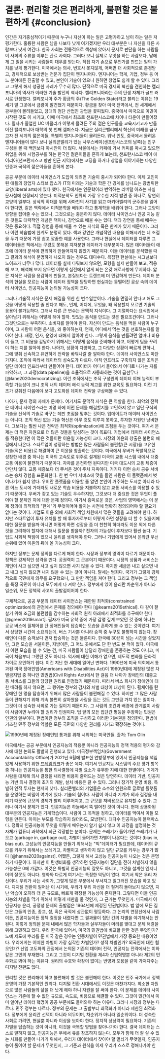 # 결론: 편리할 것은 편리하게, 불편할 것은 불편하게 {#conclusion}

인간은 자기중심적이기 때문에 누구나 자신이 하는 일은 고평가하고 남이 하는 일은 저평가한다. 훌륭한 사람은 남을 나보다 낫게 여기겠지만 우리 대부분은 나 자신을 다른 사람보다 낫게 여긴다. 한국 사회는 전통적으로 책상에 앉아서 문서로 판단을 하는 사람들이 사회의 주류를 이루는 관료 사회다. 그러다 보니 실제로 무엇을 하는 사람보다, 남에게 그 일을 시키는 사람들이 대우를 받는다. 직접 자기 손으로 무언가를 만드는 일의 가치를 낮게 평가한다. 미국에서는 의사, 변호사 못지않게, 어쩌면 더 사회적으로 존경받고, 경제적으로 보상받는 전문가 집단이 엔지니어다. 엔지니어는 학계, 기업, 정부 등 어느 분야에든 진출할 수 있고, 본인이 기술이 있으니 원하면 창업도 쉽게 할 수 있다. 그리고 그렇게 해서 성공한 사례가 무수히 많다. 단적으로 미국 경제의 혁신을 견인하는 캘리포니아의 역사가 이러한 기술 발전의 역사다. 캘리포니아라는 주의 탄생 자체가 골드 러시로 탄생했다. 캘리포니아 주가 황금의 주(The Golden State)라고 불리는 이유는 19세기 말 그곳에서 금광이 발견했기 때문이다. 황금을 찾아 미국 전역에서, 전 세계에서 광부들이 몰려들었고, 당대의 첨단 산업인 광업을 꽃피웠다. 중국에서 미국으로 이민이 시작된 것도 이 시기고, 이때 미국에서 최초로 샌프란시스코에 차이나 타운이 만들어졌다. 필자가 졸업한 UC 버클리가 이렇게 몰려든 주의 젊은 인구들을 교육시키고자 만들어진 캘리포니아 대학의 첫 번째 캠퍼스다. 지금은 실리콘밸리에서 혁신의 미래를 꿈꾸고자 전 세계의 젊은이들, 특별히 엔지니어들이 몰려든다. 워낙 인도, 중국에서 몰려온 엔지니어들이 많다 보니 실리콘밸리가 있는 사우스베이(샌프란시스코의 남쪽)는 인구 구성을 볼 때 백인보다 아시안이 더 많다. 서울에서는 카페에 가서 커피를 마시고 있으면 취업을 위해 시험공부를 하는 한국인 젊은이들을 흔하게 보는데, 샌프란시스코 베이 에어리아(샌프란시스코 항만 인근 지역)에서는 코딩을 하거나 창업을 이야기하는 다양한 인종과 국적의 젊은이들을 흔하게 본다.

공공 부문에 데이터 사이언스가 도입이 되려면 기술이 중시가 되어야 한다. 이제 고인이 된 애플의 창업자 스티브 잡스가 IT의 미래는 기술과 학문 간 경계를 넘나드는 광범위한 교양(liberal arts)에 있다 했다. 한국에서는 인문학이라 번역하는 리버럴 아츠는 사실 문사철에 한정되지 않는다. 미적분학도 인류의 가장 우수한 지적 발견 중 하나로, 당연히 교양의 일부다. 상식의 확대를 위해 사마천의 사기를 읽고 마키아벨리의 군주론을 읽어야 한다면, 같은 맥락에서 미적분학을 배워야 하고 통계학을 배워야 한다. 그러나 교양이 방향을 잡아줄 수는 있으나, 그것으로는 충분하지 않다. 데이터 사이언스나 인공 지능 같은 것들도 대략적인 개념은 책이나, 강연으로 배울 수는 있다. 책과 강연을 통해 배우는 것은 중요하다. 직접 경험을 통해 배울 수 있는 지식의 폭은 한계가 있기 때문이다. 그러나 이런 학습법에 한계도 분명히 있다. 책과 강연은 개념적인 내용을 이해시키는 데 초점을 두기 때문에 가장 쉽고 깔끔한 예를 사용한다. 그러나 현실에서 데이터를 다루면 그 데이터들은 책에서는 구경도 못해본 지저분한 데이터가 대부분이다. 많은 데이터들이 애초에 데이터 분석에 편리하게 만들어지지 않았기 때문이다. 이들 데이터를 분석했을 때 그 결과의 해석이 분명하게 나오지 않는 경우도 대다수다. 복잡한 현실에는 시그널보다 노이즈가 너무나 많다. 데이터를 실제 다뤄보지 않으면, 모형을 실제 만들어 보고, 적용해 보고, 해석해 보지 않으면 이렇게 실전에서 알게 되는 온갖 애로사항에 무지하다. 얇은 지식은 사람을 용감하게 만들고, 본질보다는 트렌드에 더 민감하게 만든다. 데이터 분석의 현실을 모르는 사람이 데이터 정책을 담당하면 현실과는 동떨어진 공상 속의 데이터 사이언스, 인공지능이 논의될 가능성이 크다.

그러나 기술적 지식은 문제 해결을 위한 한 변수일뿐이다. 기술을 면밀히 안다고 해도 그것을 어떻게 적용할 줄 안다고 해도, 언제, 어디에, 무엇을, 왜 적용할지 모르면 기술의 응용이 불가능하다. 그래서 다른 큰 변수는 문맥적 지식이다. 그 치열하다는 요식업에서 살아남기 위해서는 어떻게 해야 할까. 맛있는 음식을 만드는 것은 필요조건이다. 그러나 그것만으로는 부족하다. 소비자를 알아야 한다. 자신이 만드는 음식을 먹을 사람이 누구이며, 그 사람이 어떤 음식을, 왜 좋아하는지, 언제, 어디에서 먹는 것을 선호하는지를 알아야 한다. 재정, 인사, 운영에 대해서 알아야 한다. 그렇게 음식을 만들려면 얼마나 비용이 들고, 그 비용을 감당하기 위해서는 어떻게 음식을 준비해야 하고, 어떻게 팀을 꾸려야 하는 지를 알아야 한다. 나아가, 상황이 다양하고, 그 다양한 상황이 빠르게 편하니, 그에 맞춰 신속하고 유연하게 전략을 바꿔나갈 줄 알아야 한다. 데이터 사이언스도 마찬가지다. 조직에 따라서 데이터의 성숙도가 다르다. 아직 인프라도 구축되지 않은 조직은 일단 데이터 인프라부터 만들어야 한다. 데이터가 어디서 들어와서 어디로 나가는 지를 파악하고, 그 과정(data pipeline)을 효율적으로 자동화하는 것이 급선무다 [@lane2020democratizing]. 이런 조직에서는 조직 구성원의 데이터 이해 능력이 부족할 가능성이 크니 조직 내의 데이터 해석 능력 제고를 위한 교육도 필요하다. 이런 기초가 갖춰진 다음에야 보다 고도화된 데이터 전략을 구상해볼 수 있다.

나아가, 문제 정의 자체가 문제다. 여기서도 문맥적 지식은 큰 역할을 한다. 최악의 전략은 데이터 사이언스라는 미명 하에 어떤 문제를 해결할지를 고민하지 않고 일단 구식의 기술을 신식의 기술로 바꾸는 데만 초점을 맞추는 것이다. 업데이트가 데이터 사이언스는 아니다. 조직 혁신 없는 기술 혁신은 아무 것도 이루지 못하고, 투자한 자원만 낭비한다. 그보다는 훨씬 나은 전략은 최적화(optimization)에 초점을 두는 것이다. 여기서 문제는 더 적은 자원으로 더 많은 것들을 달성하는 것이 목표다. 기업에서 데이터 사이언스를 적용한다면 이 많은 것들이란 이윤일 가능성이 크다. 시장의 이윤의 창출은 불편의 해결에서 나온다. 스타트업이 성장하는 방법은 많은 사람들의 불편함(큰 시장)을 고유한 기술(적은 비용)로 해결하여 큰 이윤을 창출하는 것이다. 미국에서 우버가 폭발적으로 성장한 배경 중 하나는 미국의 고속도로 위주로 설계된 미국의 교통 시스템 내에서 대중교통 이용이 불편하기 때문이다. 자차를 운전하면 된다지만 미국 대도시의 교통 체증이 만만치 않다. 교통 체증보다 더 무서운 것이 주차 지옥이다. 거기다 이런 승차 공유 서비스는 승차 경험을 표준화한다. 한 번 우버 서비스에 맛을 들인 사람은 이 플랫폼에서 벗어나기가 쉽지 않다. 우버란 플랫폼을 이용할 줄 알면 본인이 거주하는 도시뿐 아니라 다른 어느 도시에 가더라도 새로운 학습 비용을 지불하지 않고 교통 서비스를 이용할 수 있기 때문이다. 우버가 갖고 있는 기술도 우수하지만, 그것보다 더 중요한 것은 무엇이 풀어야 할 문제인 지에 대한 문제 정의다. 여기서 흥미로운 것은, 사업의 영역에서는 이 문제 정의에 최적화의 "한계"가 무엇이어야 할지는 사전에 명확히 정의되어야 할 필요가 없다는 것이다. 기업도 이윤 외에 사회적 책임 차원에서 많은 것들을 고려해야 한다. 하지만 스타트업이 투자 유치를 할 때 투자자로부터 어떻게 하면 성장을 더 할 수 있을지에 대한 질문을 받을까 아니면 어떻게 하면 성장을 좀 더 천천히 하더라도 이윤 외에 다른 것을 고려해야 할지에 대해서 질문을 받을까? 전자의 가능성이 후자보다 훨씬 높다. 기업도 사회적 책임이 있으니 윤리를 생각해야 한다. 그러나 기업에게 있어서 윤리란 우선순위에 있어 이윤의 뒤에 올 가능성이 크다.

하지만 정부는 문제 정의를 다르게 해야 한다. 시장과 정부의 영역이 다르기 때문이다. 정책은 강제적인 성격을 띤다. 공권력이 그 근본이기 때문이다. 시장의 상품과 서비스는 개인이 사고 싶으면 사고 싶지 않으면 사지 않을 수 있다. 하지만 세금은 내고 싶으면 내고 내고 싶지 않으면 내지 않을 수 있는 것이 아니다. 탈세는 범죄다. 국가가 그렇게 강제적으로 국민에게 의무를 요구했으니, 그 만한 책임을 져야 한다. 그리고 정부는 그 책임을 특정 국민이 아니라 모두에게 다 져야 한다. 정부에게 있어 윤리란 차순위가 아니라 일순위, 모든 정책적 사고의 출발점이어야 한다.

구체적으로, 공공 부문의 데이터 사이언스는 제한된 최적화(constrained optimization)의 관점에서 문제를 정의해야 한다 [@kearns2019ethical]. 다 같이 잘 살기 위해 조금의 불편함을 감수하는 사회적 원칙 아래에서 최적화를 추구해야 한다 [@green2019smart]. 필자가 미국 유학 중에 가장 감명 깊게 보았던 것 중에 하나는 공공 버스에 휠체어를 탄 장애인들이 탑승하는 모습을 흔하게 볼 수 있는 것이었다. 여기서 상당한 시간이 소요되는데, 버스 기사뿐 아니라 승객 중 누구도 불평하지 않는다. 장애인이 다른 승객보다 먼저 탑승하는 것은 물론이다. 한국에 30년이 넘는 시간을 살았지만, 그런 모습을 서울이든, 지방이든, 그 어느 곳에서도 단 한 번도 본 적이 없다. 미국에서 이런 모습을 볼 수 있는 건, 미국 사람들이 남달리 장애인을 존중하는 것도 아니고, 미국이 처음부터 그랬던 것도 아니다. 역사에 대한 이해가 없으면, 제도적 변화를 문화적 차이로 오인하기 쉽다. 이건 지난 한 세대에 일어난 변화다. 1990년에 미국 의회에서 통과된 미국 장애인법(Americans with Disabilities Act)이 1960년대에 제정된 많은 차별금지법 중 하나인 민권법(Civil Rights Act)에서 한 걸음 더 나아가 장애인의 대중교통 서비스를 그들의 당당한 권리로 인정했기 때문이다. 따라서 버스 회사가 장애인에 대한 배려를 하지 않으면, 그 행위는 정부의 감사와 처벌 대상이 대상이 된다. 휠체어를 탄 장애인 한 명을 탑승하기 위해서 많은 사람들이 불편해질 수 있다. 하지만 그 많은 사람들이 편해지기 위해 계속 불편히 살아왔을 사람을 돕는 것도 그만큼 가치 있는 일이다. 그것이 더 성숙한 사회로 가는 길이기 때문이다. 그 사람의 조건과 배경에 관계없이 사람이 사람이면 누려야 할 권리가 인권이다. 법 앞의 모든 집단간 평등을 주장하는 민권은 인권의 일부이다. 헌법이란 정부의 조직을 구성하고 이러한 기본권을 정의한다. 헌법에 기초한 민주 정부의 역할은 모든 국민의 다양한 권리를 지키고 확장하는 것이다.

![1990년에 제정된 장애인법 통과를 위해 시위하는 미국인들. 출처: Tom Olin](https://cdn.archpaper.com/wp-content/uploads/2018/02/Injustice-anywhere-1_Tom-Olin-photo.jpg)

미국에서는 공공 부문에서 인공지능의 적용뿐 아니라 인공지능의 정책 적용의 평가와 감사에 대한 논의도 활발히 진행되고 있다. 미국정부책임처(Government Accountability Office)가 2021년 6월에 발표한 연방정부에 있어서 인공지능을 책임있게 사용하기 위한 [프레임워크](https://www.gao.gov/assets/gao-21-519sp.pdf)가 좋은 예다. 여기서 인공지능 시스템의 주요 평가 항목 중 하나는 인공지능을 통한 의사결정에 차별 요소가 유무한 지에 대한 판별이다. 기계가 사람을 대체해 의사 결정을 내리면 비용이 줄어드는 것은 당연하다. 데이터 기반, 인공지능 기반 의사 결정이 초기의 개발, 설치 비용은 클 수 있다. 그러나 장기적 운영 비용, 특별히 인적 투자는 현저히 낮다. 실리콘밸리의 기업들은 소수의 인원으로 글로벌 플랫폼을 운영하는 비밀이 여기에 있다. 기술의 힘이다. 사람이 아니라 기계가 의사 결정을 내리기 때문에 규모의 경제가 빨리 이루어지고, 그 규모를 저비용으로 유지할 수 있다. 그러나 여기서 문제가 있다. 인공지능은 하늘에서 뚝 떨어진 것이 아니다. 현재 상용화된 대부분의 인공지능은 기계학습이다. 사람이 그 목적을 정하고, 데이터를 먹여서 이들 모형을 만든다. 아이는 부모를 학습하지 않더라도, 모방한다. 대다수 인공지능이 블랙박스다. 정확히 인공지능이 무엇을 어떻게 배우는지 알기 쉽지 않고 이 과정을 설명하는 것 자체가 컴퓨터 과학에서 최근 각광받는 분야다. 문제는 쓰레기가 들어가면 쓰레기가 나오고 (garbage in, garbage out), 차별이 들어가면 차별이 나온다는 것이다 (bias in, bias out). 고성능의 인공지능을 만들기 위해서는 "빅"데이터가 필요한데, 데이터의 규모를 키우기 위해서는 쓰레기고, 차별이고 생각하지 않고 일단 규모를 키우는 경우가 많다 [@hanna2020against]. 어쨌든, 그렇게 해서 고성능 인공지능이 나오는 것은 분명하기 때문이다. 하지만 이 탄생비화를 생각하면 인공지능이 집단을 전혀 차별하지 않을 가능성은 0에 가깝다. 이것은 특별히 인공지능의 잘못도 아니고, 그것을 설계한 엔지니어의 잘못도 아니다. 영화와 다르게 여기서는 특정한 악당이 없다. 여기서 악은 우리 자신이다. 우리가 사는 사회가, 그렇게 많은 부분에서 부서지고 일그러진 모습을 하고 있다. 디지털 전환이 일어난 이 시기에, 우리가 우리 자신을 더 철저히 돌아보지 않으면, 지난 악습이 오히려 더 큰 규모로, 빠르게 확장될 가능성이 존재한다. 그렇다면 이들 인공지능의 차별을 막기 위해서 어떻게 제한을 둘 것인가, 그 근거는 무엇인가. 미국에서 이 인공지능 윤리, 공정성 문제의 출발점은 1964년에 제정된 민권법이다. 법 앞에 모든 집단은 그들의 인종, 종교, 성, 혹은 국적에 상관없이 평등하다. 그 논리의 연장선에서 사람이든, 인공지능이든 정책 결정을 내렸다면 그 결과물이 집단 간의 차별을 야기해서는 안 된다. 이렇게 정의된 문제 내에서 많은 학자들과 실무자들이 머리를 맞대고 문제 해결을 위해 고민하고 있다. 우리 한국에 있어서, 미국의 민권법에 비교할 만한 것은 무엇인가? 노예 제도에 뿌리를 둔 미국 같은 경우는 인종차별이 민권법에서 가장 중요한 내용이었다. 우리에게는 어떠한 차별이 가장 심각한 차별인가? 성적 차별인가? 외국인에 대한 혐오인가? 산업 고도화의 관점에서 논의된 기존의 데이터 전략, 인공지능 전략에서는 이와 같은 고민의 부재했다. 그리고 그것이 디지털 전환을 제4차 산업혁명뿐 아니라 제2의 민주화로 봐야 하는 이유다. 권리의 수호와 확장이 없이는 번영과 포용을 같이 가져다주는 디지털 전환도 없다.

편리할 것은 편리해야 하고 불편해야 할 것은 불편해야 한다. 이것은 민주 국가에서 정책 운영의 가장 기본적인 원리다. 디지털 전환 시대에서도 이것은 마찬가지다. 희소한 자원으로 많은 사람들의 삶을 더 낫게 해야 하니 자원을 잘 써야 한다. 이 문제를 데이터 사이언스는 기존에 할 수 없던 규모로, 속도로, 비용으로 해결할 수 있다. 그것이 민간에서 이미 일어난 데이터 혁명이 공공 부문에도 들어와야 하는 이유다. 그러나 시장과 정부는 다르다. 민주 정부는 다르다. 정부의 문제는 그 출발부터 최적화가 아니라 제한된 최적화다. 정부에게 윤리란 선택이 아니라 의무이며, 차순위가 아니라 일순위이다. 더 성숙한 사회로 가려면, 현실뿐 아니라 이상을 보아야 한다. 정치적 상상력이 필요하다. 기존의 차별을 답습하는 것이 아니라, 이것을 극복할 방법을 찾아나가야 한다. 결국 데이터는 스스로 말하지 않고, 인공지능은 무에서 유를 창조하지 않는다. 모두가 함께 더 잘 살 수 있는 사회를 만들어 나가기 위해서, 우리가 데이터에서 찾아야 할 열쇠가 무엇일지, 인공지능이 풀어야 할 문제가 무엇인지, 그 기준과 원칙을 이제 우리가 스스로 정해나가야 한다.

